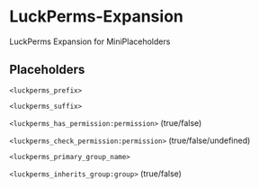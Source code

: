 # LuckPerms-Expansion
LuckPerms Expansion for MiniPlaceholders

## Placeholders

`<luckperms_prefix>`

`<luckperms_suffix>`

`<luckperms_has_permission:permission>` (true/false)

`<luckperms_check_permission:permission>` (true/false/undefined)

`<luckperms_primary_group_name>`

`<luckperms_inherits_group:group>` (true/false)